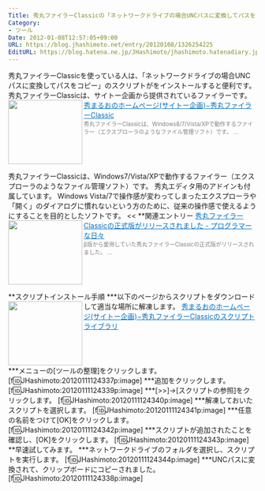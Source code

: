 ```yaml
---
Title: 秀丸ファイラーClassicの「ネットワークドライブの場合UNCパスに変換してパスをコピー」のスクリプトが便利！
Category:
- ツール
Date: 2012-01-08T12:57:05+09:00
URL: https://blog.jhashimoto.net/entry/20120108/1326254225
EditURL: https://blog.hatena.ne.jp/JHashimoto/jhashimoto.hatenadiary.jp/atom/entry/12921228815717256886
---
```


秀丸ファイラーClassicを使っている人は、「ネットワークドライブの場合UNCパスに変換してパスをコピー」のスクリプトがをインストールすると便利です。
秀丸ファイラーClassicは、サイトー企画から提供されているファイラーです。
<a href="http://hide.maruo.co.jp/software/hmfilerclassic.html" target="_blank"><img class="alignleft" align="left" border="0" src="http://capture.heartrails.com/150x130/shadow?http://hide.maruo.co.jp/software/hmfilerclassic.html" alt="" width="150" height="130" /></a><a style="color:#0070C5;" href="http://hide.maruo.co.jp/software/hmfilerclassic.html" target="_blank">秀まるおのホームページ(サイトー企画)−秀丸ファイラーClassic</a><a href="http://b.hatena.ne.jp/entry/http://hide.maruo.co.jp/software/hmfilerclassic.html" target="_blank"><img border="0" src="http://b.hatena.ne.jp/entry/image/http://hide.maruo.co.jp/software/hmfilerclassic.html" alt="" /></a><br><span style="color: #808080;font-size: 80%;">秀丸ファイラーClassicは、Windows8/7/Vista/XPで動作するファイラー（エクスプローラのようなファイル管理ソフト）です。 ...</span><br style="clear:both;" />
>>
秀丸ファイラーClassicは、Windows7/Vista/XPで動作するファイラー（エクスプローラのようなファイル管理ソフト）です。
秀丸エディタ用のアドインも付属しています。
Windows Vista/7で操作感が変わってしまったエクスプローラや「開く」のダイアログに慣れないという方のために、従来の操作感で使えるようにすることを目的としたソフトです。
<<
**関連エントリー
<a href="http://d.hatena.ne.jp/JHashimoto/20110817/1313727138" target="_blank" rel="nofollow"><img class="alignleft" align="left" border="0" src="http://capture.heartrails.com/150x130/shadow?http://d.hatena.ne.jp/JHashimoto/20110817/1313727138" alt="" width="150" height="130" /></a><a style="color:#0070C5;" href="http://d.hatena.ne.jp/JHashimoto/20110817/1313727138" target="_blank" rel="nofollow">秀丸ファイラーClassicの正式版がリリースされました - プログラマーな日々</a><a href="http://b.hatena.ne.jp/entry/http://d.hatena.ne.jp/JHashimoto/20110817/1313727138" target="_blank"><img border="0" src="http://b.hatena.ne.jp/entry/image/http://d.hatena.ne.jp/JHashimoto/20110817/1313727138" alt="" /></a><br><span style="color: #808080;font-size: 80%;">β版から愛用していた秀丸ファイラーClassicの正式版がリリースされました。 ...</span><br style="clear:both;" />

**スクリプトインストール手順
***以下のページからスクリプトをダウンロードして適当な場所に解凍します。
<a href="http://hide.maruo.co.jp/lib/hmfcscript/index.html" target="_blank"><img class="alignleft" align="left" border="0" src="http://capture.heartrails.com/150x130/shadow?http://hide.maruo.co.jp/lib/hmfcscript/index.html" alt="" width="150" height="130" /></a><a style="color:#0070C5;" href="http://hide.maruo.co.jp/lib/hmfcscript/index.html" target="_blank">秀まるおのホームページ(サイトー企画)−秀丸ファイラーClassicのスクリプトライブラリ</a><a href="http://b.hatena.ne.jp/entry/http://hide.maruo.co.jp/lib/hmfcscript/index.html" target="_blank"><img border="0" src="http://b.hatena.ne.jp/entry/image/http://hide.maruo.co.jp/lib/hmfcscript/index.html" alt="" /></a><br style="clear:both;" />
***メニューの[ツールの整理]をクリックします。
[f:id:JHashimoto:20120111124337p:image]
***追加をクリックします。
[f:id:JHashimoto:20120111124339p:image]
***[>>]→[スクリプトの参照]をクリックします。
[f:id:JHashimoto:20120111124340p:image]
***解凍しておいたスクリプトを選択します。
[f:id:JHashimoto:20120111124341p:image]
***任意の名前をつけて[OK]をクリックします。
[f:id:JHashimoto:20120111124342p:image]
***スクリプトが追加されたことを確認し、[OK]をクリックします。
[f:id:JHashimoto:20120111124343p:image]
**早速試してみます。
***ネットワークドライブのフォルダを選択し、スクリプトを実行します。
[f:id:JHashimoto:20120111124344p:image]
***UNCパスに変換されて、クリップボードにコピーされました。
[f:id:JHashimoto:20120111124338p:image]
